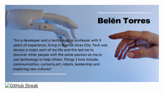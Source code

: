 ![avatar](https://github.com/kurepa82/kurepa82/blob/main/Liceria%20%26%20Co..jpg)
[![GitHub Streak](https://streak-stats.demolab.com?user=kurepa82&theme=dark&border_radius=4.4)](https://git.io/streak-stats)
